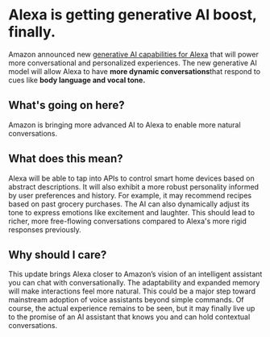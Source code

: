 # Alexa is getting generative AI boost, finally.

Amazon announced new [generative AI capabilities for Alexa](https://techcrunch.com/2023/09/20/amazon-brings-generative-ai-to-alexa?utm_source=bensbites\&utm_medium=referral\&utm_campaign=alexa-is-getting-generative-ai-boost-finally) that will power more conversational and personalized experiences. The new generative AI model will allow Alexa to have **more dynamic conversations**that respond to cues like **body language and vocal tone.**

## What's going on here?

Amazon is bringing more advanced AI to Alexa to enable more natural conversations.

## What does this mean?

Alexa will be able to tap into APIs to control smart home devices based on abstract descriptions. It will also exhibit a more robust personality informed by user preferences and history. For example, it may recommend recipes based on past grocery purchases. The AI can also dynamically adjust its tone to express emotions like excitement and laughter. This should lead to richer, more free-flowing conversations compared to Alexa's more rigid responses previously.

## Why should I care?

This update brings Alexa closer to Amazon’s vision of an intelligent assistant you can chat with conversationally. The adaptability and expanded memory will make interactions feel more natural. This could be a major step toward mainstream adoption of voice assistants beyond simple commands. Of course, the actual experience remains to be seen, but it may finally live up to the promise of an AI assistant that knows you and can hold contextual conversations.
